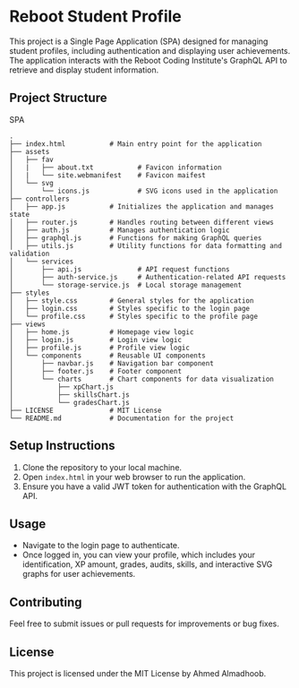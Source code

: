# Reboot Student Profile

This project is a Single Page Application (SPA) designed for managing student profiles, including authentication and displaying user achievements. The application interacts with the Reboot Coding Institute's GraphQL API to retrieve and display student information.

## Project Structure
SPA
```
.
├── index.html           # Main entry point for the application
├── assets
│   ├── fav
│   |   ├── about.txt           # Favicon information
│   |   └── site.webmanifest    # Favicon maifest
│   └── svg
│       └── icons.js            # SVG icons used in the application
├── controllers
│   ├── app.js           # Initializes the application and manages state
│   ├── router.js        # Handles routing between different views
│   ├── auth.js          # Manages authentication logic
│   ├── graphql.js       # Functions for making GraphQL queries
│   ├── utils.js         # Utility functions for data formatting and validation
│   └── services
│       ├── api.js              # API request functions
│       ├── auth-service.js     # Authentication-related API requests
│       └── storage-service.js  # Local storage management
├── styles
│   ├── style.css        # General styles for the application
│   ├── login.css        # Styles specific to the login page
│   └── profile.css      # Styles specific to the profile page
├── views
│   ├── home.js          # Homepage view logic
│   ├── login.js         # Login view logic
│   ├── profile.js       # Profile view logic
│   └── components       # Reusable UI components
│       ├── navbar.js    # Navigation bar component
│       ├── footer.js    # Footer component
│       └── charts       # Chart components for data visualization
│           ├── xpChart.js
│           ├── skillsChart.js
│           └── gradesChart.js
├── LICENSE              # MIT License
└── README.md            # Documentation for the project
```

## Setup Instructions

1. Clone the repository to your local machine.
2. Open `index.html` in your web browser to run the application.
3. Ensure you have a valid JWT token for authentication with the GraphQL API.

## Usage

- Navigate to the login page to authenticate.
- Once logged in, you can view your profile, which includes your identification, XP amount, grades, audits, skills, and interactive SVG graphs for user achievements.

## Contributing

Feel free to submit issues or pull requests for improvements or bug fixes.

## License

This project is licensed under the MIT License by Ahmed Almadhoob.

